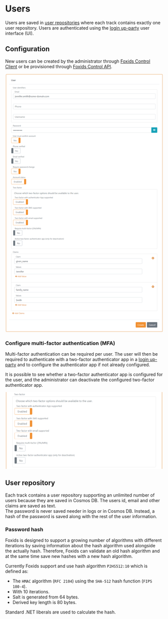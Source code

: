 # Users
Users are saved in [user repositories](#user-repository) where each track contains exactly one user repository. Users are authenticated using the [login up-party](login.md) user interface (UI).

## Configuration
New users can be created by the administrator through [Foxids Control Client](control.md#foxids-control-client) or be provisioned through [Foxids Control API](control.md#foxids-control-api).

![Configure Login](images/configure-user.png)

### Configure multi-factor authentication (MFA)
Multi-factor authentication can be required per user. The user will then be required to authenticate with a two-factor authenticator app in a [login up-party](login.md#two-factor-authentication-2famfa) and to configure the authenticator app if not already configured.

It is possible to see whether a two-factor authenticator app is configured for the user, and the administrator can deactivate the configured two-factor authenticator app.

![Configure Login](images/configure-user-mfa.png)

## User repository 
Each track contains a user repository supporting an unlimited number of users because they are saved in Cosmos DB. The users id, email and other claims are saved as text.  
The password is never saved needer in logs or in Cosmos DB. Instead, a hash of the password is saved along with the rest of the user information.

### Password hash
Foxids is designed to support a growing number of algorithms with different iterations by saving information about the hash algorithm used alongside the actually hash. Therefore, Foxids can validate an old hash algorithm and at the same time save new hashes with a new hash algorithm.

Currently Foxids support and use hash algorithm `P2HS512:10` which is defined as:

- The `HMAC` algorithm (`RFC 2104`) using the `SHA-512` hash function (`FIPS 180-4`).
- With 10 iterations.
- Salt is generated from 64 bytes.
- Derived key length is 80 bytes.

Standard .NET liberals are used to calculate the hash.
